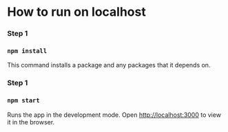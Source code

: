 # How to run on localhost

### Step 1

### `npm install`

This command installs a package and any packages that it depends on.

### Step 1

### `npm start`

Runs the app in the development mode.
Open [http://localhost:3000](http://localhost:3000) to view it in the browser.
